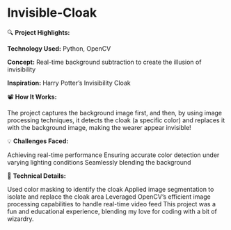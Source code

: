 # Invisible-Cloak


🔍 **Project Highlights:**

**Technology Used:** Python, OpenCV

**Concept:** Real-time background subtraction to create the illusion of invisibility

**Inspiration:** Harry Potter’s Invisibility Cloak

📽 **How It Works:**

The project captures the background image first, and then, by using image processing techniques, it detects the cloak (a specific color) and replaces it with the background image, making the wearer appear invisible!

💡 **Challenges Faced:**

Achieving real-time performance
Ensuring accurate color detection under varying lighting conditions
Seamlessly blending the background

🔧 **Technical Details:**

Used color masking to identify the cloak
Applied image segmentation to isolate and replace the cloak area
Leveraged OpenCV’s efficient image processing capabilities to handle real-time video feed
This project was a fun and educational experience, blending my love for coding with a bit of wizardry.

